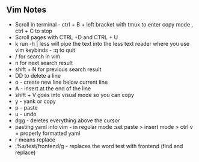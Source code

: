 ## Vim Notes
- Scroll in terminal - ctrl + B + left bracket with tmux to enter copy mode , ctrl + C to stop 
- Scroll pages with CTRL +D and CTRL + U
- k run -h | less will pipe the text into the less text reader where you use vim keybinds - :q to quit
- / for search in vim
- n for next search result
- shift + N for previous search result
- DD to delete a line
- o - create new line below current line
- A - insert at the end of the line
- shift + V goes into visual mode so you can copy
- y - yank or copy
- p - paste 
- u - undo
- dgg - deletes everything above the cursor
- pasting yaml into vim - in regular mode :set paste > insert mode > ctrl v = properly formatted yaml
- r means replace
- :%s/test/frontend/g - replaces the word test with frontend (find and replace)